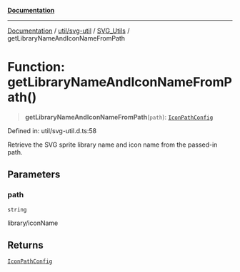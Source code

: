 [**Documentation**](../../../../../index.md)

***

[Documentation](../../../../../index.md) / [util/svg-util](../../../index.md) / [SVG\_Utils](../index.md) / getLibraryNameAndIconNameFromPath

# Function: getLibraryNameAndIconNameFromPath()

> **getLibraryNameAndIconNameFromPath**(`path`): [`IconPathConfig`](../interfaces/IconPathConfig.md)

Defined in: util/svg-util.d.ts:58

Retrieve the SVG sprite library name and icon name from the passed-in path.

## Parameters

### path

`string`

library/iconName

## Returns

[`IconPathConfig`](../interfaces/IconPathConfig.md)
